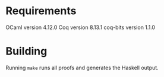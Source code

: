 # Requirements

OCaml version 4.12.0
Coq version 8.13.1
coq-bits version 1.1.0

# Building

Running `make` runs all proofs and generates the Haskell output.

